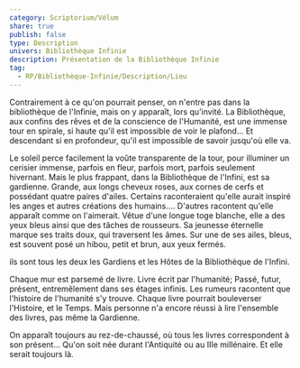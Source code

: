 ```yaml
---
category: Scriptorium/Vélum
share: true
publish: false
type: Description
univers: Bibliothèque Infinie
description: Présentation de la Bibliothèque Infinie
tag:
  - RP/Bibliothèque-Infinie/Description/Lieu
---
```


Contrairement à ce qu'on pourrait penser, on n'entre pas dans la bibliothèque de l'Infinie, mais on y apparaît, lors qu’invité.
La Bibliothèque, aux confins des rêves et de la conscience de l'Humanité, est une immense tour en spirale, si haute qu'il est impossible de voir le plafond... Et descendant si en profondeur, qu'il est impossible de savoir jusqu'où elle va.

Le soleil perce facilement la voûte transparente de la tour, pour illuminer un cerisier immense, parfois en fleur, parfois mort, parfois seulement hivernant.
Mais le plus frappant, dans la Bibliothèque de l'Infini, est sa gardienne. Grande, aux longs cheveux roses, aux cornes de cerfs et possédant quatre paires d'ailes. Certains raconteraient qu'elle aurait inspiré les anges et autres créations des humains.... D'autres racontent qu'elle apparaît comme on l'aimerait.
Vêtue d'une longue toge blanche, elle a des yeux bleus ainsi que des tâches de rousseurs. Sa jeunesse éternelle marque ses traits doux, qui traversent les âmes. Sur une de ses ailes, bleus, est souvent posé un hibou, petit et brun, aux yeux fermés.

ils sont tous les deux les Gardiens et les Hôtes de la Bibliothèque de l'Infini.

Chaque mur est parsemé de livre. Livre écrit par l'humanité; Passé, futur, présent, entremêlement dans ses étages infinis.
Les rumeurs racontent que l'histoire de l'humanité s'y trouve. Chaque livre pourrait bouleverser l'Histoire, et le Temps. Mais personne n'a encore réussi à lire l'ensemble des livres, pas même la Gardienne.

On apparaît toujours au rez-de-chaussé, où tous les livres correspondent à son présent... Qu'on soit née durant l'Antiquité ou au IIIe millénaire.
Et elle serait toujours là.
